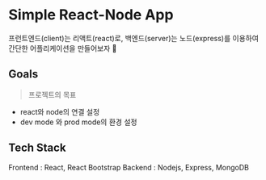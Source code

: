 # Simple React-Node App

프런트엔드(client)는 리액트(react)로, 백엔드(server)는 노드(express)를 이용하여 간단한 어플리케이션을 만들어보자 🚀

## Goals

> 프로젝트의 목표

- react와 node의 연결 설정
- dev mode 와 prod mode의 환경 설정

## Tech Stack

Frontend : React, React Bootstrap
Backend : Nodejs, Express, MongoDB
